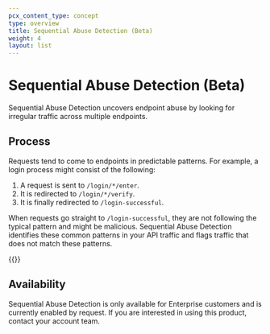 ```yaml
---
pcx_content_type: concept
type: overview
title: Sequential Abuse Detection (Beta)
weight: 4
layout: list
---
```


# Sequential Abuse Detection (Beta)

Sequential Abuse Detection uncovers endpoint abuse by looking for irregular traffic across multiple endpoints.

## Process

Requests tend to come to endpoints in predictable patterns. For example, a login process might consist of the following:

1.  A request is sent to `/login/*/enter`.
2.  It is redirected to `/login/*/verify`.
3.  It is finally redirected to `/login-successful`.

When requests go straight to `/login-successful`, they are not following the typical pattern and might be malicious. Sequential Abuse Detection identifies these common patterns in your API traffic and flags traffic that does not match these patterns.

{{<render file="_blog-post.md">}}

## Availability

Sequential Abuse Detection is only available for Enterprise customers and is currently enabled by request. If you are interested in using this product, contact your account team.
